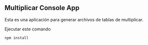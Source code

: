 ## Multiplicar Console App

Esta es una aplicación para generar archivos de tablas de 
multiplicar.

Ejecutar este comando

```
npm install
```